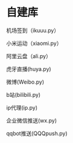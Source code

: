 # 自建库

机场签到（ikuuu.py）

小米运动（xiaomi.py）

阿里云盘（ali.py）

虎牙直播(huya.py)

微博(Weibo.py)

b站(bilibili.py)

ip代理(ip.py)

企业微信推送(wx.py)

qqbot推送(QQQpush.py)

